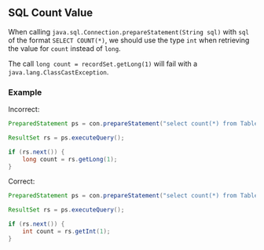 ## SQL Count Value

When calling `java.sql.Connection.prepareStatement(String sql)` with `sql` of
the format `SELECT COUNT(*)`, we should use the type `int` when retrieving the
value for `count` instead of `long`.

The call `long count = recordSet.getLong(1)` will fail with a
`java.lang.ClassCastException`.

### Example

Incorrect:

```java
PreparedStatement ps = con.prepareStatement("select count(*) from Table");

ResultSet rs = ps.executeQuery();

if (rs.next()) {
    long count = rs.getLong(1);
}
```

Correct:

```java
PreparedStatement ps = con.prepareStatement("select count(*) from Table");

ResultSet rs = ps.executeQuery();

if (rs.next()) {
    int count = rs.getInt(1);
}
```